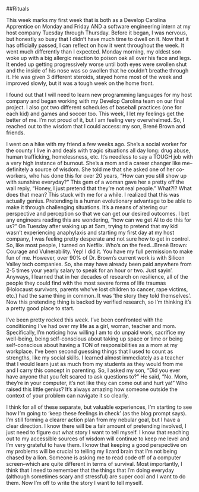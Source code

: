 ##Rituals

This week marks my first week that is both as a Develop Carolina Apprentice on Monday and Friday AND a software engineering intern at my host company Tuesday through Thursday. Before it began, I was nervous, but honestly so busy that I didn’t have much time to dwell on it. Now that it has officially passed, I can reflect on how it went throughout the week. It went much differently than I expected. Monday morning, my oldest son woke up with a big allergic reaction to poison oak all over his face and legs. It ended up getting progressively worse until both eyes were swollen shut and the inside of his nose was so swollen that he couldn’t breathe through it. He was given 3 different steroids, stayed home most of the week and improved slowly, but it was a tough week on the home front. 

I found out that I will need to learn new programming languages for my host company and began working with my Develop Carolina team on our final project. I also got two different schedules of baseball practices (one for each kid) and games and soccer too. This week, I let my feelings get the better of me. I’m not proud of it, but I am feeling very overwhelmed. So, I reached out to the wisdom that I could access: my son, Brené Brown and friends. 

I went on a hike with my friend a few weeks ago. She’s a social worker for the county I live in and deals with tragic situations all day long: drug abuse, human trafficking, homelessness, etc. It’s needless to say a TOUGH job with a very high instance of burnout. She’s a mom and a career changer like me–definitely a source of wisdom. She told me that she asked one of her co-workers, who has done this for over 20 years, “How can you still show up with sunshine everyday?” This gem of a woman gave her a pretty off the wall reply, “Honey, I just pretend that they’re not real people.” What?!? What does that mean? This stuck with me for a while. I realized that this was actually genius. Pretending is a human evolutionary advantage to be able to make it through challenging situations. It’s a means of altering our perspective and perception so that we can get our desired outcomes. I bet any engineers reading this are wondering, “how can we get AI to do this for us?”
On Tuesday after waking up at 5am, trying to pretend that my kid wasn’t experiencing anaphylaxis and starting my first day at my host company, I was feeling pretty desperate and not sure how to get in control. So, like most people, I turned on Netflix. Who’s on the feed…Brenè Brown: Courage and Vulnerability. Yep! I did it. You have my full permission to make fun of me. However, over 90% of Dr. Brown’s current work is with Silicon Valley tech companies. So, she may have already been paid anywhere from 2-5 times your yearly salary to speak for an hour or two. Just sayin’. Anyways, I learned that in her decades of research on resilience, all of the people they could find with the most severe forms of life traumas (Holocaust survivors, parents who’ve lost children to cancer, rape victims, etc.) had the same thing in common. It was ‘the story they told themselves’. Now this pretending thing is backed by verified research, so I’m thinking it’s a pretty good place to start. 

I’ve been pretty rocked this week. I’ve been confronted with the conditioning I’ve had over my life as a girl, woman, teacher and mom. Specifically, I’m noticing how willing I am to do unpaid work, sacrifice my well-being, being self-conscious about taking up space or time or being self-conscious about having a TON of responsibilities as a mom at my workplace. I’ve been second guessing things that I used to count as strengths, like my social skills. I learned almost immediately as a teacher that I would learn just as much from my students as they would from me and I carry this concept in parenting. So, I asked my son, “Did you ever have anyone that you felt scared to ask questions to?” He said, “No. Mom, they’re in your computer, it’s not like they can come out and hurt ya!” Who raised this little genius? It’s always amazing how someone outside the context of your problem can navigate it so clearly. 

I think for all of these separate, but valuable experiences, I’m starting to see how I’m going to ‘keep these feelings in check’ (as the blog prompt says). I’m still forming a clearer action plan from my nebular goal, but I have a clear direction. I know there will be a fair amount of pretending involved, I just need to figure out what story I want to tell myself. I know that reaching out to my accessible sources of wisdom will continue to keep me level and I’m very grateful to have them. I know that keeping a good perspective on my problems will be crucial to telling my lizard brain that I’m not being chased by a lion. Someone is asking me to read code off of a computer screen–which are quite different in terms of survival. Most importantly, I think that I need to remember that the things that I’m doing everyday (although sometimes scary and stressful) are super cool and I want to do them. Now I’m off to write the story I want to tell myself. 
